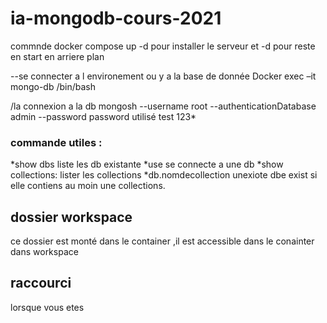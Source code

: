 # ia-mongodb-cours-2021

commnde docker compose up -d pour installer le serveur et -d pour reste en start en arriere plan


--se connecter a l environement ou y a la base de donnée
Docker exec –it mongo-db /bin/bash

/la connexion a la db
mongosh --username root --authenticationDatabase admin --password 
password utilisé test 123*

### commande utiles :
  *show dbs liste les db existante
  *use <db>    se connecte a une db
  *show collections: lister les collections 
  *db.nomdecollection   unexiote dbe exist si elle contiens au moin une collections.
## dossier workspace 
   ce dossier est monté dans le container ,il est accessible dans le conainter dans workspace

   ## raccourci
   lorsque vous etes